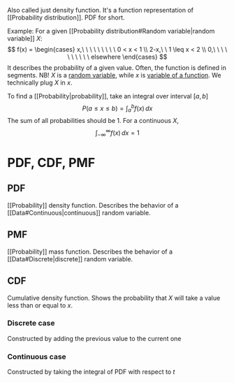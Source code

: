 Also called just density function. It's a function representation of [[Probability distribution]]. PDF for short.

Example:
For a given [[Probability distribution#Random variable|random variable]] $X$:
$$
f(x) =
\begin{cases}
x,\ \ \ \ \ \ \ \ \ 0 < x < 1  \\
2-x,\ \  1 \leq x < 2  \\
0,\ \ \ \ \ \ \ \ \ \  elsewhere
\end{cases}
$$
It describes the probability of a given value. Often, the function is defined in segments.
NB! $X$ is a <u>random variable</u>, while $x$ is <u>variable of a function</u>. We technically plug $X$ in $x$.

To find a [[Probability|probability]], take an integral over interval $[a, b]$
$$
P(a\leq x\leq b) = \int ^{b}_{a} f(x) \, dx 
$$
The sum of all probabilities should be 1. For a continuous $X$,
$$
\int_{-\infty}^{\infty} f(x) \, dx = 1
$$
# PDF, CDF, PMF
## PDF
[[Probability]] density function. Describes the behavior of a [[Data#Continuous|continuous]] random variable.
## PMF
[[Probability]] mass function. Describes the behavior of a [[Data#Discrete|discrete]] random variable.
## CDF
Cumulative density function. Shows the probability that $X$ will take a value less than or equal to $x$.
### Discrete case
Constructed by adding the previous value to the current one
### Continuous case
Constructed by taking the integral of PDF with respect to $t$